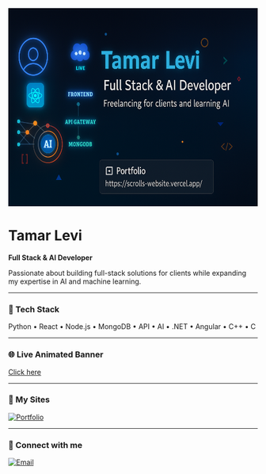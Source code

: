 
<a href="https://tamar-levi.github.io/tamar_levi_animated_banner.html" target="_blank">
  <img src="https://github.com/tamar-levi/tamar-levi/blob/main/A_digital_graphic_design_resume_banner_features_Ta.png?raw=true" 
       alt="Tamar Levi animated banner" 
       style="width:100%; height: 400px;" />
</a>

# Tamar Levi

**Full Stack & AI Developer**  

Passionate about building full-stack solutions for clients while expanding my expertise in AI and machine learning.

---

### 🚀 Tech Stack  
Python • React • Node.js • MongoDB • API • AI • .NET • Angular • C++ • C

---

### 🌐 Live Animated Banner  
[Click here](https://tamar-levi.github.io/tamar_levi_animated_banner.html)

---

### 💼 My Sites

[![Portfolio](https://img.shields.io/badge/Portfolio-scrolls--website.vercel.app-1f6feb?style=for-the-badge&logo=vercel&logoColor=white)](https://scrolls-website.vercel.app/)

---

### 🔗 Connect with me  
[![Email](https://img.shields.io/badge/Email-contact-blue?style=for-the-badge&logo=gmail)](mailto:T0527144636@gmail.com)

